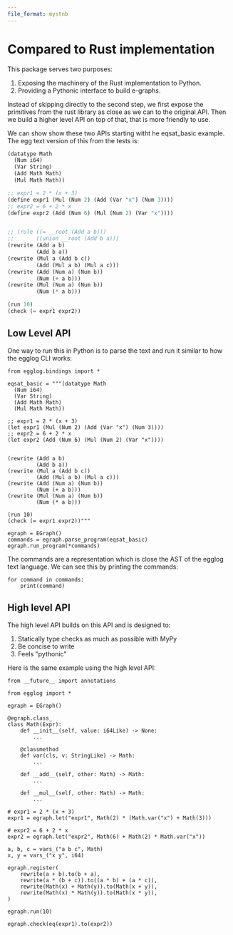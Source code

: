 ```yaml
---
file_format: mystnb
---
```


# Compared to Rust implementation

This package serves two purposes:

1. Exposing the machinery of the Rust implementation to Python.
2. Providing a Pythonic interface to build e-graphs.

Instead of skipping directly to the second step, we first expose the primitives
from the rust library as close as we can to the original API. Then we build a
higher level API on top of that, that is more friendly to use.

We can show show these two APIs starting witht he eqsat_basic example. The
egg text version of this from the tests is:

```lisp
(datatype Math
  (Num i64)
  (Var String)
  (Add Math Math)
  (Mul Math Math))

;; expr1 = 2 * (x + 3)
(define expr1 (Mul (Num 2) (Add (Var "x") (Num 3))))
;; expr2 = 6 + 2 * x
(define expr2 (Add (Num 6) (Mul (Num 2) (Var "x"))))


;; (rule ((= __root (Add a b)))
;;       ((union __root (Add b a)))
(rewrite (Add a b)
         (Add b a))
(rewrite (Mul a (Add b c))
         (Add (Mul a b) (Mul a c)))
(rewrite (Add (Num a) (Num b))
         (Num (+ a b)))
(rewrite (Mul (Num a) (Num b))
         (Num (* a b)))

(run 10)
(check (= expr1 expr2))
```

## Low Level API

One way to run this in Python is to parse the text and run it similar to how the
egglog CLI works:

```{code-cell} python
from egglog.bindings import *

eqsat_basic = """(datatype Math
  (Num i64)
  (Var String)
  (Add Math Math)
  (Mul Math Math))

;; expr1 = 2 * (x + 3)
(let expr1 (Mul (Num 2) (Add (Var "x") (Num 3))))
;; expr2 = 6 + 2 * x
(let expr2 (Add (Num 6) (Mul (Num 2) (Var "x"))))


(rewrite (Add a b)
         (Add b a))
(rewrite (Mul a (Add b c))
         (Add (Mul a b) (Mul a c)))
(rewrite (Add (Num a) (Num b))
         (Num (+ a b)))
(rewrite (Mul (Num a) (Num b))
         (Num (* a b)))

(run 10)
(check (= expr1 expr2))"""

egraph = EGraph()
commands = egraph.parse_program(eqsat_basic)
egraph.run_program(*commands)
```

The commands are a representation which is close the AST of the egglog text language. We
can see this by printing the commands:

```{code-cell} python
for command in commands:
    print(command)
```

## High level API

The high level API builds on this API and is designed to:

1. Statically type checks as much as possible with MyPy
2. Be concise to write
3. Feels "pythonic"

Here is the same example using the high level API:

```{code-cell} python
from __future__ import annotations

from egglog import *

egraph = EGraph()

@egraph.class_
class Math(Expr):
    def __init__(self, value: i64Like) -> None:
        ...

    @classmethod
    def var(cls, v: StringLike) -> Math:
        ...

    def __add__(self, other: Math) -> Math:
        ...

    def __mul__(self, other: Math) -> Math:
        ...

# expr1 = 2 * (x + 3)
expr1 = egraph.let("expr1", Math(2) * (Math.var("x") + Math(3)))

# expr2 = 6 + 2 * x
expr2 = egraph.let("expr2", Math(6) + Math(2) * Math.var("x"))

a, b, c = vars_("a b c", Math)
x, y = vars_("x y", i64)

egraph.register(
    rewrite(a + b).to(b + a),
    rewrite(a * (b + c)).to((a * b) + (a * c)),
    rewrite(Math(x) + Math(y)).to(Math(x + y)),
    rewrite(Math(x) * Math(y)).to(Math(x * y)),
)

egraph.run(10)

egraph.check(eq(expr1).to(expr2))
```
